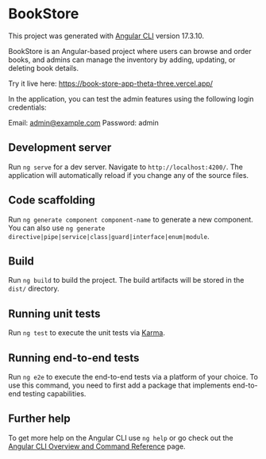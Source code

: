 # BookStore

This project was generated with [Angular CLI](https://github.com/angular/angular-cli) version 17.3.10.

BookStore is an Angular-based project where users can browse and order books, and admins can manage the inventory by adding, updating, or deleting book details.

Try it live here: https://book-store-app-theta-three.vercel.app/

In the application, you can test the admin features using the following login credentials:

Email: admin@example.com
Password: admin

## Development server

Run `ng serve` for a dev server. Navigate to `http://localhost:4200/`. The application will automatically reload if you change any of the source files.

## Code scaffolding

Run `ng generate component component-name` to generate a new component. You can also use `ng generate directive|pipe|service|class|guard|interface|enum|module`.

## Build

Run `ng build` to build the project. The build artifacts will be stored in the `dist/` directory.

## Running unit tests

Run `ng test` to execute the unit tests via [Karma](https://karma-runner.github.io).

## Running end-to-end tests

Run `ng e2e` to execute the end-to-end tests via a platform of your choice. To use this command, you need to first add a package that implements end-to-end testing capabilities.

## Further help

To get more help on the Angular CLI use `ng help` or go check out the [Angular CLI Overview and Command Reference](https://angular.io/cli) page.
